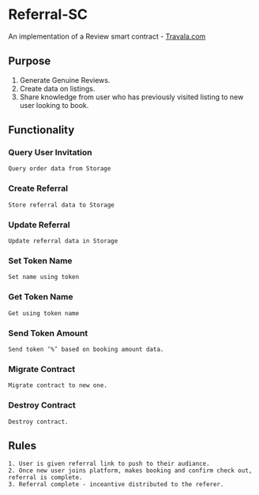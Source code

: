# Referral-SC

An implementation of a Review smart contract - [Travala.com](https://travala.com)

## Purpose

1. Generate Genuine Reviews.
2. Create data on listings.
3. Share knowledge from user who has previously visited listing to new user looking to book.

## Functionality
 
### Query User Invitation

    Query order data from Storage 
    
### Create Referral 

    Store referral data to Storage
    
### Update Referral 

    Update referral data in Storage
    
### Set Token Name 

    Set name using token
    
### Get Token Name 

    Get using token name
    
### Send Token Amount

    Send token ‘%’ based on booking amount data. 
    
### Migrate Contract 

    Migrate contract to new one.
    
### Destroy Contract 

    Destroy contract. 

    
    
 ## Rules 

    1. User is given referral link to push to their audiance.
    2. Once new user joins platform, makes booking and confirm check out, referral is complete.
    3. Referral complete - inceantive distributed to the referer.
